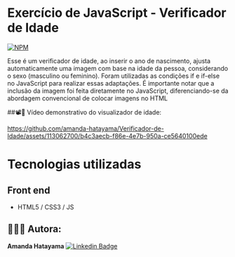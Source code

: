 # Exercício de JavaScript - Verificador de Idade
[![NPM](https://img.shields.io/npm/l/react)](https://github.com/amanda-hatayama/Verificador-de-Idade/edit/main/LICENSE) 

Esse é um verificador de idade, ao inserir o ano de nascimento, ajusta automaticamente uma imagem com base na idade da pessoa, considerando o sexo (masculino ou feminino). Foram utilizadas as condições if e if-else no JavaScript para realizar essas adaptações. É importante notar que a inclusão da imagem foi feita diretamente no JavaScript, diferenciando-se da abordagem convencional de colocar imagens no HTML



 ##📽️🍿 Vídeo demonstrativo do visualizador de idade:




https://github.com/amanda-hatayama/Verificador-de-Idade/assets/113062700/b4c3aecb-f86e-4e7b-950a-ce5640100ede



# Tecnologias utilizadas
## Front end
- HTML5 / CSS3 / JS


## 👩🏻‍💻 Autora:

<b>Amanda Hatayama</b></a>  <a href="https://github.com/amandahatayama"> </a>
[![Linkedin Badge](https://img.shields.io/badge/-LinkedIn-blue?style=flat-square&logo=Linkedin&logoColor=white&link=https://www.linkedin.com/in/amandahatayama/)](https://www.linkedin.com/in/amandahatayama/)
